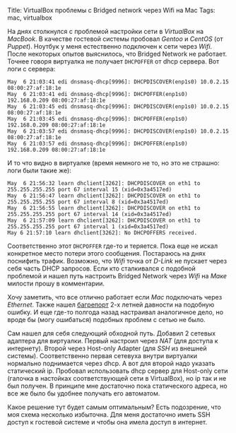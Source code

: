 Title: VirtualBox проблемы с Bridged network через Wifi на Mac 
Tags: mac, virtualbox

На днях  столкнулся с проблемой настройки  сети в *VirtualBox* на  *MacBook*.  В
качестве гостевой системы пробовал *Gentoo* и *CentOS* (от *Puppet*).  Ноутбук у
меня  естественно  подключен  к  сети  через  *Wifi*.   После  некоторых  опытов
выяснилось, что Bridged Network не работает. Точнее говоря виртуалка не получает
`DHCPOFFER` от dhcp сервера. Вот логи с сервера:

    May  6 21:03:41 edi dnsmasq-dhcp[9996]: DHCPDISCOVER(enp1s0) 10.0.2.15 08:00:27:af:18:1e 
    May  6 21:03:41 edi dnsmasq-dhcp[9996]: DHCPOFFER(enp1s0) 192.168.0.209 08:00:27:af:18:1e 
    May  6 21:03:45 edi dnsmasq-dhcp[9996]: DHCPDISCOVER(enp1s0) 10.0.2.15 08:00:27:af:18:1e 
    May  6 21:03:45 edi dnsmasq-dhcp[9996]: DHCPOFFER(enp1s0) 192.168.0.209 08:00:27:af:18:1e 
    May  6 21:03:57 edi dnsmasq-dhcp[9996]: DHCPDISCOVER(enp1s0) 10.0.2.15 08:00:27:af:18:1e 
    May  6 21:03:57 edi dnsmasq-dhcp[9996]: DHCPOFFER(enp1s0) 192.168.0.209 08:00:27:af:18:1e

И то что  видно в виртуалке (время немного  не то, но это не  страшно: логи были
такие же):

    May  6 21:56:32 learn dhclient[3262]: DHCPDISCOVER on eth1 to 255.255.255.255 port 67 interval 15 (xid=0x3a4517ed)
    May  6 21:56:47 learn dhclient[3262]: DHCPDISCOVER on eth1 to 255.255.255.255 port 67 interval 8 (xid=0x3a4517ed)
    May  6 21:56:55 learn dhclient[3262]: DHCPDISCOVER on eth1 to 255.255.255.255 port 67 interval 14 (xid=0x3a4517ed)
    May  6 21:57:09 learn dhclient[3262]: DHCPDISCOVER on eth1 to 255.255.255.255 port 67 interval 1 (xid=0x3a4517ed)
    May 6 21:57:10 learn dhclient[3262]: No DHCPOFFERS received.

Соответственно этот `DHCPOFFER` где-то и теряется.  Пока еще не искал конкретное
место потери  этого сообщения.  Постараюсь  на днях поснифить  трафик. Возможно,
что *Wifi*  точка от *D-Link* не  пускает через себя часть  DHCP запросов.  Если
кто  сталкивался с  подобной проблемой  и нашел  путь настроить  Bridged Network
через *Wifi* на *Маке* милости прошу в комментарии.

Хочу заметить, что все отлично  работает если *Mac* подключать через *Ethernet*.
Также  нашел   [багрепорт](https://www.virtualbox.org/ticket/10019)  2-х  летней
давности на подобную  ошибку. И еще где-то полгода  назад настраивал аналогичное
дело, но вроде бы (могу ошибаться) подобных проблем с сетью не было.

Сам нашел  для себя  следующий обходной  путь.  Добавил  2 сетевых  адаптера для
виртуалки.  Первый настроил через *NAT* (для доступа к интернету).  Второй через
Host-only  Adapter  (для  *SSH*  из  внешней  системы).   Соответственно  первая
сетевуха внутри  виртуалки нормально  поднимается через dhcp.  А вот  для второй
надо указать  статический ip.  Пробовал  использовать dhcp сервер  для Host-only
сети (галочка в настойках соответствующей сети в VirtualBox), но ip так и не был
получен.  В принципе мне достаточно пока  статического адреса, но все же было бы
удобнее получать его автоматом.

Какое  решение тут  будет  самым  оптимальным? Есть  подозрение,  что моя  схема
несколько избыточна. Для  меня достаточно иметь SSH доступ к  гостевой системе и
чтобы она имела доступ в интернет.
